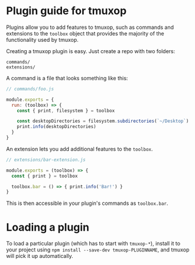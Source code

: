 # Plugin guide for tmuxop

Plugins allow you to add features to tmuxop, such as commands and
extensions to the `toolbox` object that provides the majority of the functionality
used by tmuxop.

Creating a tmuxop plugin is easy. Just create a repo with two folders:

```
commands/
extensions/
```

A command is a file that looks something like this:

```js
// commands/foo.js

module.exports = {
  run: (toolbox) => {
    const { print, filesystem } = toolbox

    const desktopDirectories = filesystem.subdirectories(`~/Desktop`)
    print.info(desktopDirectories)
  }
}
```

An extension lets you add additional features to the `toolbox`.

```js
// extensions/bar-extension.js

module.exports = (toolbox) => {
  const { print } = toolbox

  toolbox.bar = () => { print.info('Bar!') }
}
```

This is then accessible in your plugin's commands as `toolbox.bar`.

# Loading a plugin

To load a particular plugin (which has to start with `tmuxop-*`),
install it to your project using `npm install --save-dev tmuxop-PLUGINNAME`,
and tmuxop will pick it up automatically.

